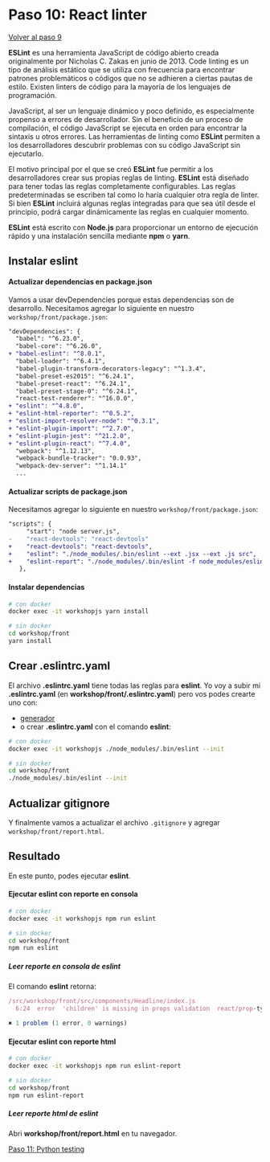# Paso 10: React linter

[Volver al paso 9](https://gitlab.com/FedeG/django-react-workshop/tree/step9_python_linter)

**ESLint** es una herramienta JavaScript de código abierto creada originalmente por Nicholas C. Zakas en junio de 2013. Code linting es un tipo de análisis estático que se utiliza con frecuencia para encontrar patrones problemáticos o códigos que no se adhieren a ciertas pautas de estilo.
Existen linters de código para la mayoría de los lenguajes de programación.

JavaScript, al ser un lenguaje dinámico y poco definido, es especialmente propenso a errores de desarrollador.
Sin el beneficio de un proceso de compilación, el código JavaScript se ejecuta en orden para encontrar la sintaxis u otros errores.
Las herramientas de linting como **ESLint** permiten a los desarrolladores descubrir problemas con su código JavaScript sin ejecutarlo.

El motivo principal por el que se creó **ESLint** fue permitir a los desarrolladores crear sus propias reglas de linting.
**ESLint** está diseñado para tener todas las reglas completamente configurables.
Las reglas predeterminadas se escriben tal como lo haría cualquier otra regla de linter.
Si bien **ESLint** incluirá algunas reglas integradas para que sea útil desde el principio, podrá cargar dinámicamente las reglas en cualquier momento.

**ESLint** está escrito con **Node.js** para proporcionar un entorno de ejecución rápido y una instalación sencilla mediante **npm** o **yarn**.

## Instalar eslint

#### Actualizar dependencias en package.json
Vamos a usar devDependencies porque estas dependencias son de desarrollo.
Necesitamos agregar lo siguiente en nuestro `workshop/front/package.json`:
```diff
"devDependencies": {
  "babel": "^6.23.0",
  "babel-core": "^6.26.0",
+ "babel-eslint": "^8.0.1",
  "babel-loader": "^6.4.1",
  "babel-plugin-transform-decorators-legacy": "^1.3.4",
  "babel-preset-es2015": "^6.24.1",
  "babel-preset-react": "^6.24.1",
  "babel-preset-stage-0": "^6.24.1",
  "react-test-renderer": "^16.0.0",
+ "eslint": "^4.8.0",
+ "eslint-html-reporter": "^0.5.2",
+ "eslint-import-resolver-node": "^0.3.1",
+ "eslint-plugin-import": "^2.7.0",
+ "eslint-plugin-jest": "^21.2.0",
+ "eslint-plugin-react": "^7.4.0",
  "webpack": "^1.12.13",
  "webpack-bundle-tracker": "0.0.93",
  "webpack-dev-server": "^1.14.1"
  ...
```

#### Actualizar scripts de package.json
Necesitamos agregar lo siguiente en nuestro `workshop/front/package.json`:
```diff
"scripts": {
     "start": "node server.js",
-    "react-devtools": "react-devtools"
+    "react-devtools": "react-devtools",
+    "eslint": "./node_modules/.bin/eslint --ext .jsx --ext .js src",
+    "eslint-report": "./node_modules/.bin/eslint -f node_modules/eslint-html-reporter/reporter.js -o report.html --ext .jsx --ext .js src || true"
   },
```

#### Instalar dependencias
```bash
# con docker
docker exec -it workshopjs yarn install

# sin docker
cd workshop/front
yarn install
```

## Crear .eslintrc.yaml
El archivo **.eslintrc.yaml** tiene todas las reglas para **eslint**.
Yo voy a subir mi **.eslintrc.yaml** (en **workshop/front/.eslintrc.yaml**) pero vos podes crearte uno con:
- [generador](http://rapilabs.github.io/eslintrc-generator/)
- o crear **.eslintrc.yaml** con el comando **eslint**:
```bash
# con docker
docker exec -it workshopjs ./node_modules/.bin/eslint --init

# sin docker
cd workshop/front
./node_modules/.bin/eslint --init
```

## Actualizar gitignore
Y finalmente vamos a actualizar el archivo `.gitignore` y agregar `workshop/front/report.html`.

## Resultado
En este punto, podes ejecutar **eslint**.

#### Ejecutar eslint con reporte en consola
```bash
# con docker
docker exec -it workshopjs npm run eslint

# sin docker
cd workshop/front
npm run eslint
```

##### Leer reporte en consola de eslint
El comando **eslint** retorna:
```javascript
/src/workshop/front/src/components/Headline/index.js
  6:24  error  'children' is missing in props validation  react/prop-types

✖ 1 problem (1 error, 0 warnings)
```

#### Ejecutar eslint con reporte html
```bash
# con docker
docker exec -it workshopjs npm run eslint-report

# sin docker
cd workshop/front
npm run eslint-report
```

##### Leer reporte html de eslint
Abri **workshop/front/report.html** en tu navegador.

[Paso 11: Python testing](https://github.com/mbrochh/django-reactjs-boilerplate/tree/step11_python_testing)

